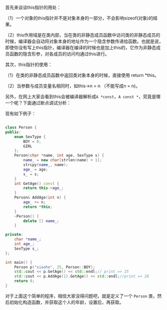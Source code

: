 首先来谈谈this指针的用处：

（1）一个对象的this指针并不是对象本身的一部分，不会影响sizeof(对象)的结果。

（2）this作用域是在类内部，当在类的非静态成员函数中访问类的非静态成员的时候，编译器会自动将对象本身的地址作为一个隐含参数传递给函数。也就是说，即使你没有写上this指针，编译器在编译的时候也是加上this的，它作为非静态成员函数的隐含形参，对各成员的访问均通过this进行。

其次，this指针的使用：

（1）在类的非静态成员函数中返回类对象本身的时候，直接使用 return *this。

（2）当参数与成员变量名相同时，如this->n = n （不能写成n = n)。

另外，在网上大家会看到this会被编译器解析成`A *const`，`A const *`，究竟是哪一个呢？下面通过断点调试分析：

现有如下例子：

```c++

class Person {
public:
    enum SexType {
        BOY = 0,
        GIRL
    };
    Person(char *name, int age, SexType s) {
        name_ = new char[strlen(name) + 1];
        strcpy(name_, name);
        age_ = age;
        s_ = s;
    }
    int GetAge() const {
        return this->age_;
    }
    Person& AddAge(int n) {
        age_ += n;
        return *this;
    }
    ~Person() {
        delete [] name_;
    }

private:
    char *name_;
    int age_;
    SexType s_;
};

int main() {
    Person p("xiaohe", 25, Person::BOY);
    std::cout << p.GetAge() << std::endl;// print => 25
    std::cout << p.AddAge(1).GetAge() << std::endl;//print => 26
    return 0;
}
```

对于上面这个简单的程序，相信大家没得问题吧，就是定义了一个 `Person` 类，然后初始化构造函数，并获取这个人的年龄，设置后，再获取。

